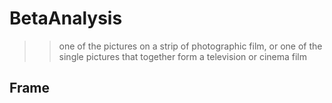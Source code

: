 # BetaAnalysis

> > one of the pictures on a strip of photographic film, or one of the single pictures that together form a television or cinema film

## Frame